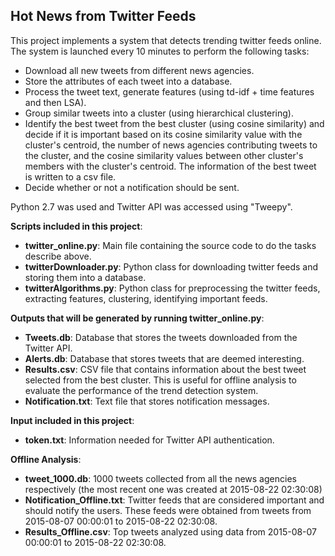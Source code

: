 ## Hot News from Twitter Feeds

This project implements a system that detects trending twitter feeds online. The system is launched every 10 minutes to perform the following tasks:
* Download all new tweets from different news agencies.
* Store the attributes of each tweet into a database. 
* Process the tweet text, generate features (using td-idf + time features and then LSA). 
* Group similar tweets into a cluster (using hierarchical clustering). 
* Identify the best tweet from the best cluster (using cosine similarity) and decide if it is important based on its cosine similarity value with the cluster's centroid, the number of news agencies contributing tweets to the cluster, and the cosine similarity values between other cluster's members with the cluster's centroid. The information of the best tweet is written to a csv file. 
* Decide whether or not a notification should be sent.

Python 2.7 was used and Twitter API was accessed using "Tweepy".

**Scripts included in this project**:
* **twitter_online.py**: Main file containing the source code to do the tasks describe above. 
* **twitterDownloader.py**: Python class for downloading twitter feeds and storing them into a database. 
* **twitterAlgorithms.py**: Python class for preprocessing the twitter feeds, extracting features, clustering, identifying important feeds. 

**Outputs that will be generated by running twitter_online.py**:
* **Tweets.db**: Database that stores the tweets downloaded from the Twitter API. 
* **Alerts.db**: Database that stores tweets that are deemed interesting. 
* **Results.csv**: CSV file that contains information about the best tweet selected from the best cluster. This is useful for offline analysis to evaluate the performance of the trend detection system. 
* **Notification.txt**: Text file that stores notification messages.

**Input included in this project**:
* **token.txt**: Information needed for Twitter API authentication.

**Offline Analysis**:
* **tweet_1000.db**: 1000 tweets collected from all the news agencies respectively (the most recent one was created at 2015-08-22 02:30:08)
* **Notification_Offline.txt**: Twitter feeds that are considered important and should notify the users. These feeds were obtained from tweets from 2015-08-07 00:00:01 to 2015-08-22 02:30:08.
* **Results_Offline.csv**: Top tweets analyzed using data from 2015-08-07 00:00:01 to 2015-08-22 02:30:08.


